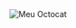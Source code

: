 <img src="https://drive.google.com/file/d/14gfIlUtfk16Ms9fcrjxOZVXjqITtC4wi/view?usp=drive_link" alt="Meu Octocat">
